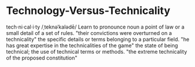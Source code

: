 # Technology-Versus-Technicality
tech·ni·cal·i·ty /ˌteknəˈkalədē/ Learn to pronounce noun a point of law or a small detail of a set of rules. "their convictions were overturned on a technicality" the specific details or terms belonging to a particular field. "he has great expertise in the technicalities of the game" the state of being technical; the use of technical terms or methods. "the extreme technicality of the proposed constitution"
